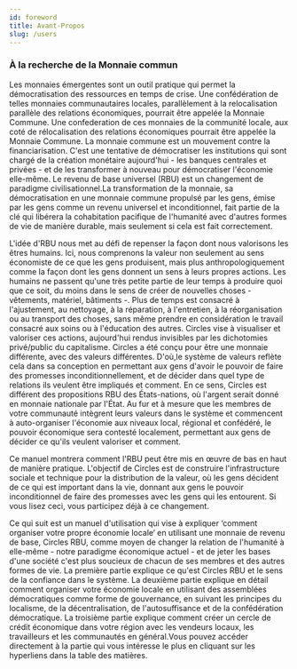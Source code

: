```yaml
---
id: foreword
title: Avant-Propos
slug: /users
---
```


### À la recherche de la Monnaie commun

Les monnaies émergentes sont un outil pratique qui permet la démocratisation des ressources en temps de crise. Une confédération de telles monnaies  communautaires locales, parallèlement à la relocalisation parallèle des relations économiques, pourrait être appelée la Monnaie Commune. Une confederation de ces  monnaies de la communité locale, aux coté de rélocalisation des relations économiques pourrait être appelée la Monnaie Commune. La monnaie commune est un mouvement contre la financiarisation. C'est une tentative de démocratiser les institutions qui  sont chargé de  la création monétaire aujourd'hui - les banques centrales et privées - et de les transformer à nouveau pour démocratiser l'économie elle-même. Le revenu de base universel (RBU) est un changement de paradigme civilisationnel.La transformation de la monnaie, sa démocratisation en une monnaie commune propulsé par les gens, émise par les gens comme un revenu universel et inconditionnel, fait partie de la clé qui libérera la cohabitation pacifique de l'humanité avec d'autres formes de vie de manière durable, mais seulement si cela est fait correctement.

L'idée d'RBU nous met au défi de repenser la façon dont nous valorisons les êtres humains. Ici, nous comprenons la valeur non seulement au sens économiste de ce que les gens produisent, mais plus anthropologiquement comme la façon dont les gens donnent un sens à leurs propres actions. Les humains ne passent qu'une très petite partie de leur temps à produire quoi que ce soit, du moins dans le sens de créer de nouvelles choses - vêtements, matériel, bâtiments -. Plus de temps est consacré à l'ajustement, au nettoyage, à la réparation, à l'entretien, à la réorganisation ou au transport des choses, sans même prendre en considération le travail consacré aux soins ou à l'éducation des autres. Circles vise à visualiser et valoriser ces actions, aujourd'hui rendus invisibles par les dichotomies privé/public du capitalisme. Circles a été conçu pour être une monnaie différente, avec des valeurs différentes. D'où,le système de valeurs reflète cela dans sa conception en permettant aux gens d'avoir le pouvoir de faire des promesses inconditionnellement, et de décider dans quel type de relations ils veulent être impliqués et comment. En ce sens, Circles est différent des propositions RBU des États-nations, où l'argent serait donné en monnaie nationale par l'État. Au fur et à mesure que les membres de votre communauté intègrent leurs valeurs dans le système et commencent à auto-organiser l'économie aux niveaux local, régional et confédéré, le pouvoir économique sera contesté localement, permettant aux gens de décider ce qu'ils veulent valoriser et comment.

Ce manuel montrera comment l'RBU peut être mis en œuvre de bas en haut de manière pratique. L'objectif de Circles est de construire l'infrastructure sociale et technique pour la distribution de la valeur, où les gens décident de ce qui est important dans la vie, donnant aux gens le pouvoir inconditionnel de faire des promesses avec les gens qui les entourent. Si vous lisez ceci, vous participez déjà à ce changement.

Ce qui suit est un manuel d'utilisation qui vise à expliquer ‘comment organiser votre propre économie locale‘ en utilisant une monnaie de revenu de base, Circles RBU, comme moyen de changer la relation de l'humanité à elle-même - notre paradigme économique actuel - et de jeter les bases d'une société c'est plus soucieux de chacun de ses membres et des autres formes de vie. La première partie explique ce qu'est Circles RBU et le sens de la confiance dans le système. La deuxième partie explique en détail comment organiser votre économie locale en utilisant des assemblées démocratiques comme forme de gouvernance, en suivant les principes du localisme, de la décentralisation, de l'autosuffisance et de la confédération démocratique. La troisième partie explique comment créer un cercle de crédit économique dans votre région avec les vendeurs locaux, les travailleurs et les communautés en général.Vous pouvez accéder directement à la partie qui vous intéresse le plus en cliquant sur les hyperliens dans la table des matières.
